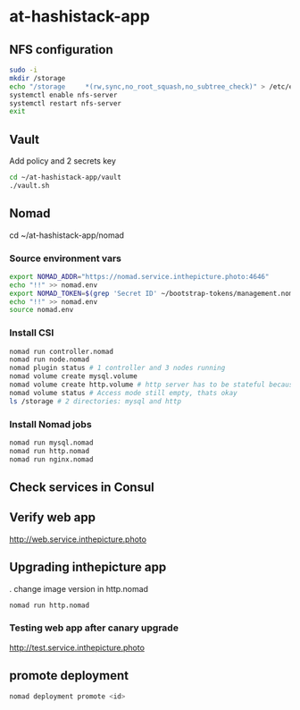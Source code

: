 # at-hashistack-app

## NFS configuration

```bash
sudo -i
mkdir /storage
echo "/storage     *(rw,sync,no_root_squash,no_subtree_check)" > /etc/exports
systemctl enable nfs-server
systemctl restart nfs-server
exit
```

## Vault

Add policy and 2 secrets key

```bash
cd ~/at-hashistack-app/vault
./vault.sh
```

## Nomad

cd ~/at-hashistack-app/nomad

### Source environment vars

```bash
export NOMAD_ADDR="https://nomad.service.inthepicture.photo:4646"
echo "!!" >> nomad.env
export NOMAD_TOKEN=$(grep 'Secret ID' ~/bootstrap-tokens/management.nomad.token | awk -F'= ' {'print $2'})
echo "!!" >> nomad.env
source nomad.env
```

### Install CSI

```bash
nomad run controller.nomad
nomad run node.nomad
nomad plugin status # 1 controller and 3 nodes running
nomad volume create mysql.volume
nomad volume create http.volume # http server has to be stateful because images are stored here
nomad volume status # Access mode still empty, thats okay
ls /storage # 2 directories: mysql and http 
```

### Install Nomad jobs

```bash
nomad run mysql.nomad
nomad run http.nomad 
nomad run nginx.nomad
```

## Check services in Consul

## Verify web app
http://web.service.inthepicture.photo

## Upgrading inthepicture app
. change image version in http.nomad
```bash
nomad run http.nomad
```

### Testing web app after canary upgrade
http://test.service.inthepicture.photo

## promote deployment
```bash
nomad deployment promote <id>
```
